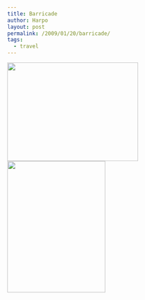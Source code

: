 ```yaml
---
title: Barricade
author: Harpo
layout: post
permalink: /2009/01/20/barricade/
tags:
  - travel
---
```

[<img class="alignnone size-full wp-image-364" src="http://harpojaeger.github.io/assets/media/wp-content/uploads/2009/01/l-640-480-3850e93a-7985-480f-a20c-ae003f449b1c.jpeg" alt="" width="300" height="225" />][1][<img class="alignnone size-full wp-image-364" src="http://harpojaeger.github.io/assets/media/wp-content/uploads/2009/01/p-640-480-c89b9655-d63c-4a6c-84c9-bcd7ca3d2192.jpeg" alt="" width="225" height="300" />][2]

 [1]: http://harpojaeger.github.io/assets/media/wp-content/uploads/2009/01/l-640-480-3850e93a-7985-480f-a20c-ae003f449b1c.jpeg
 [2]: http://harpojaeger.github.io/assets/media/wp-content/uploads/2009/01/p-640-480-c89b9655-d63c-4a6c-84c9-bcd7ca3d2192.jpeg